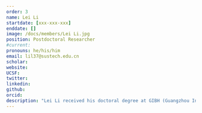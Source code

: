 ```yaml
---
order: 3
name: Lei Li
startdate: [xxx-xxx-xxx]
enddate: []
image: /docs/members/Lei Li.jpg
position: Postdoctoral Researcher
#current:
pronouns: he/his/him
email: lil37@sustech.edu.cn
scholar: 
website:
UCSF:
twitter: 
linkedin:
github:
orcid: 
description: "Lei Li received his doctoral degree at GIBH (Guangzhou Institutes of Biomedicine and Health, Chinese Academy of Sciences) in 2023. His research focuses on the molecular mechanisms of metabolic diseases such as obesity and cardiovascular disease. He joined Wang Lab as a postdoctoral researcher in Seven 2023. Now, he is engaged in exploring the effects of ambient temperature on cardiac function after myocardial infarction and its regulatory mechanisms."
---
```


